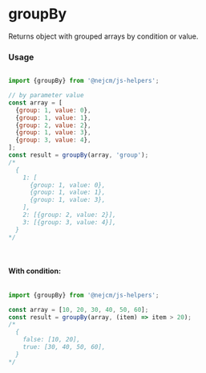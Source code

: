 
# groupBy

<p>
  Returns object with grouped arrays by condition or value.
</p>

### Usage

```js

import {groupBy} from '@nejcm/js-helpers';

// by parameter value
const array = [
  {group: 1, value: 0},
  {group: 1, value: 1},
  {group: 2, value: 2},
  {group: 1, value: 3},
  {group: 3, value: 4},
];
const result = groupBy(array, 'group'); 
/* 
  {
    1: [
      {group: 1, value: 0},
      {group: 1, value: 1},
      {group: 1, value: 3},
    ],
    2: [{group: 2, value: 2}],
    3: [{group: 3, value: 4}],
  }
*/

```
<br/>

#### With condition:

```js

import {groupBy} from '@nejcm/js-helpers';

const array = [10, 20, 30, 40, 50, 60];
const result = groupBy(array, (item) => item > 20); 
/* 
  {
    false: [10, 20],
    true: [30, 40, 50, 60],
  }
*/

```